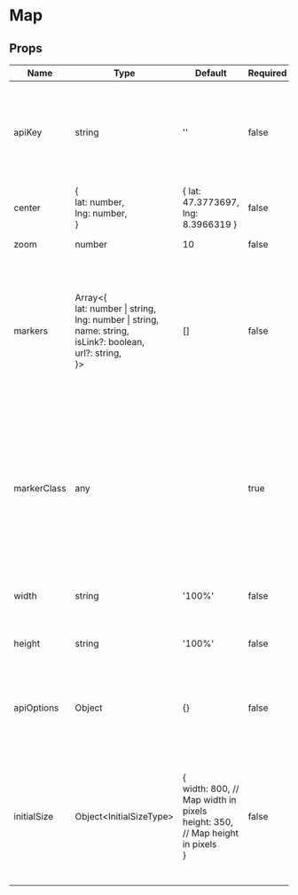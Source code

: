 # Map

## Props
| Name        | Type                                                                                                                                             | Default                                                                                  | Required | Description                                                                                                                                                                                                                                                                                                                                                                                                                                                                                                                                                                                                                                            |
| ----------- | ------------------------------------------------------------------------------------------------------------------------------------------------ | ---------------------------------------------------------------------------------------- | -------- | ------------------------------------------------------------------------------------------------------------------------------------------------------------------------------------------------------------------------------------------------------------------------------------------------------------------------------------------------------------------------------------------------------------------------------------------------------------------------------------------------------------------------------------------------------------------------------------------------------------------------------------------------------ |
| apiKey      | string                                                                                                                                           | ''                                                                                       | false    | To use the Maps JavaScript API you must have an API key.<br>The API key is a unique identifier that is used to authenticate<br>requests associated with your project for usage                                                                                                                                                                                                                                                                                                                                                                                                                                                                         |
| center      | {<br>  lat: number,<br>  lng: number,<br>}                                                                                                       | { lat: 47.3773697, lng: 8.3966319 }                                                      | false    | Initial Latitude and Longitude coordinates for map                                                                                                                                                                                                                                                                                                                                                                                                                                                                                                                                                                                                     |
| zoom        | number                                                                                                                                           | 10                                                                                       | false    | Number that changes the scale of the map                                                                                                                                                                                                                                                                                                                                                                                                                                                                                                                                                                                                               |
| markers     | Array&lt;{<br>  lat: number &#124; string,<br>  lng: number &#124; string,<br>  name: string,<br>  isLink?: boolean,<br>  url?: string,<br>}&gt; | []                                                                                       | false    | Array objects that hold data that will support in putting markers on<br>the map. Data of each item is passed props into `CustomComponent`<br>which is mapped in the inner of `<GoogleMaps>`. The data shape of each item is the following:<br>--<br>`lat: number | string` (latitude position of marker),<br>--<br>`lng: number | string` (longitude position of marker),<br>--<br>`name: string` (name of marker),<br>--<br>`isLink?: boolean` (boolean prop passed to `CustomMarkerComponent` for whatever logic that component has),<br>--<br>`url?: string` (string prop passed to `CustomMarkerComponent` for whatever logic that component has), |
| markerClass | any                                                                                                                                              |                                                                                          | true     | `CustomMarkerComponent` mapped out on the Google Maps, inheriting the following<br>props:<br>- lat: (explanation above in `markers`)<br>- lng: (explanation above in `markers`)<br>- name: (explanation above in `markers`)<br>- isLink: (explanation above in `markers`)<br>- url: (explanation above in `markers`)                                                                                                                                                                                                                                                                                                                                   |
| width       | string                                                                                                                                           | '100%'                                                                                   | false    | Sets width of map with any legitimate metric i.e px, vw, % etc                                                                                                                                                                                                                                                                                                                                                                                                                                                                                                                                                                                         |
| height      | string                                                                                                                                           | '100%'                                                                                   | false    | Sets height of map with any legitimate metric i.e px, vw, % etc                                                                                                                                                                                                                                                                                                                                                                                                                                                                                                                                                                                        |
| apiOptions  | Object                                                                                                                                           | {}                                                                                       | false    | object with props for custom setting for map. Object is passed into<br>`options` prop of `GoogleMap`. View [here](https://github.com/google-map-react/old-examples/blob/master/web/flux/components/examples/x_options/options_map_page.jsx)<br>for an example                                                                                                                                                                                                                                                                                                                                                                                          |
| initialSize | Object&lt;InitialSizeType&gt;                                                                                                                    | {<br>  width: 800, // Map width in pixels<br>  height: 350, // Map height in pixels<br>} | false    | Object with the following shape:<br>--<br>- `width: String`: (must have legitimate metric),<br>- `height: String`: (must have legitimate metric),<br>Sets the initial size for the map before mount as it is needed                                                                                                                                                                                                                                                                                                                                                                                                                                    |

